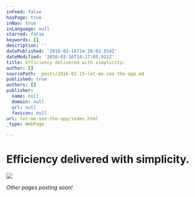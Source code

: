 ```yaml
---
inFeed: false
hasPage: true
inNav: true
inLanguage: null
starred: false
keywords: []
description: ''
datePublished: '2016-03-16T14:26:03.554Z'
dateModified: '2016-03-16T14:17:05.921Z'
title: Efficiency delivered with simplicity.
author: []
sourcePath: _posts/2016-02-15-let-me-see-the-app.md
published: true
authors: []
publisher:
  name: null
  domain: null
  url: null
  favicon: null
url: let-me-see-the-app/index.html
_type: WebPage

---
```

# Efficiency delivered with simplicity.
![](https://s3-us-west-2.amazonaws.com/the-grid-img/p/d478625f85dc8dfebc9e4844e54757dfa9df7eee.jpg)

_Other pages posting soon!_